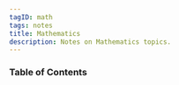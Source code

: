 ```yaml
---
tagID: math
tags: notes
title: Mathematics
description: Notes on Mathematics topics.
---
```



### Table of Contents

